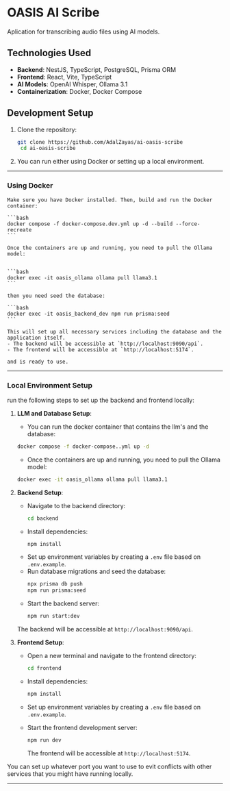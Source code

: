 # OASIS AI Scribe

Aplication for transcribing audio files using AI models.

## Technologies Used

- **Backend**: NestJS, TypeScript, PostgreSQL, Prisma ORM
- **Frontend**: React, Vite, TypeScript
- **AI Models**: OpenAI Whisper, Ollama 3.1
- **Containerization**: Docker, Docker Compose

## Development Setup

1. Clone the repository:

   ```bash
   git clone https://github.com/AdalZayas/ai-oasis-scribe
    cd ai-oasis-scribe
   ```

2. You can run either using Docker or setting up a local environment.

---

### Using Docker

    Make sure you have Docker installed. Then, build and run the Docker container:

    ```bash
    docker compose -f docker-compose.dev.yml up -d --build --force-recreate
    ```

    Once the containers are up and running, you need to pull the Ollama model:


    ```bash
    docker exec -it oasis_ollama ollama pull llama3.1
    ```

    then you need seed the database:

    ```bash
    docker exec -it oasis_backend_dev npm run prisma:seed
    ```

    This will set up all necessary services including the database and the application itself.
    - The backend will be accessible at `http://localhost:9090/api`.
    - The frontend will be accessible at `http://localhost:5174`.

    and is ready to use.

---

### Local Environment Setup

run the following steps to set up the backend and frontend locally:

1. **LLM and Database Setup**:

   - You can run the docker container that contains the llm's and the database:

   ```bash
   docker compose -f docker-compose..yml up -d
   ```

   - Once the containers are up and running, you need to pull the Ollama model:

   ```bash
   docker exec -it oasis_ollama ollama pull llama3.1
   ```

2. **Backend Setup**:

   - Navigate to the backend directory:
     ```bash
     cd backend
     ```
   - Install dependencies:
     ```bash
     npm install
     ```
   - Set up environment variables by creating a `.env` file based on `.env.example`.
   - Run database migrations and seed the database:
     ```bash
     npx prisma db push
     npm run prisma:seed
     ```
   - Start the backend server:
     ```bash
     npm run start:dev
     ```

   The backend will be accessible at `http://localhost:9090/api`.

3. **Frontend Setup**:

   - Open a new terminal and navigate to the frontend directory:
     ```bash
     cd frontend
     ```
   - Install dependencies:
     ```bash
     npm install
     ```
   - Set up environment variables by creating a `.env` file based on `.env.example`.
   - Start the frontend development server:

     ```bash
     npm run dev
     ```

     The frontend will be accessible at `http://localhost:5174`.

You can set up whatever port you want to use to evit conflicts with other services that you might have running locally.

---
